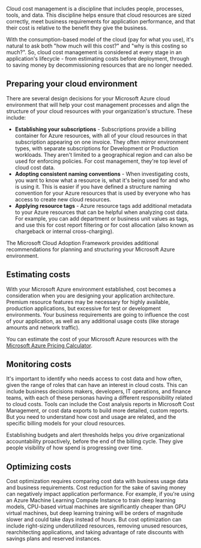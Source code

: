 Cloud cost management is a discipline that includes people, processes, tools, and data. This discipline helps ensure that cloud resources are sized correctly, meet business requirements for application performance, and that their cost is relative to the benefit they give the business.

With the consumption-based model of the cloud (pay for what you use), it's natural to ask both "how much will this cost?" and "why is this costing so much?". So, cloud cost management is considered at every stage in an application's lifecycle - from estimating costs before deployment, through to saving money by decommissioning resources that are no longer needed.

## Preparing your cloud environment

There are several design decisions for your Microsoft Azure cloud environment that will help your cost management processes and align the structure of your cloud resources with your organization's structure. These include:

- **Establishing your subscriptions** - Subscriptions provide a billing container for Azure resources, with all of your cloud resources in that subscription appearing on one invoice. They often mirror environment types, with separate subscriptions for Development or Production workloads. They aren't limited to a geographical region and can also be used for enforcing policies. For cost management, they're top level of cloud cost data. 
- **Adopting consistent naming conventions** - When investigating costs, you want to know what a resource is, what it's being used for and who is using it. This is easier if you have defined a structure naming convention for your Azure resources that is used by everyone who has access to create new cloud resources.  
- **Applying resource tags** - Azure resource tags add additional metadata to your Azure resources that can be helpful when analyzing cost data. For example, you can add department or business unit values as tags, and use this for cost report filtering or for cost allocation (also known as chargeback or internal cross-charging). 

The Microsoft Cloud Adoption Framework provides additional recommendations for planning and structuring your Microsoft Azure environment. 

## Estimating costs

With your Microsoft Azure environment established, cost becomes a consideration when you are designing your application architecture. Premium resource features may be necessary for highly available, production applications, but excessive for test or development environments. Your business requirements are going to influence the cost of your application, as well as any additional usage costs (like storage amounts and network traffic). 

You can estimate the cost of your Microsoft Azure resources with the [Microsoft Azure Pricing Calculator](https://azure.microsoft.com/pricing/calculator/).  

## Monitoring costs

It's important to identify who needs access to cost data and how often, given the range of roles that can have an interest in cloud costs. This can include business decisions makers, developers, IT operations, and finance teams, with each of these personas having a different responsibility related to cloud costs. Tools can include the Cost analysis reports in Microsoft Cost Management, or cost data exports to build more detailed, custom reports. But you need to understand how cost and usage are related, and the specific billing models for your cloud resources. 

Establishing budgets and alert thresholds helps you drive organizational accountability proactively, before the end of the billing cycle. They give people visibility of how spend is progressing over time. 

## Optimizing costs

Cost optimization requires comparing cost data with business usage data and business requirements. Cost reduction for the sake of saving money can negatively impact application performance. For example, if you're using an Azure Machine Learning Compute Instance to train deep learning models, CPU-based virtual machines are significantly cheaper than GPU virtual machines, but deep learning training will be orders of magnitude slower and could take days instead of hours. But cost optimization can include right-sizing underutilized resources, removing unused resources, rearchitecting applications, and taking advantage of rate discounts with savings plans and reserved instances.
